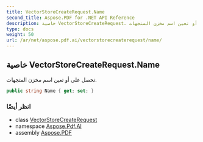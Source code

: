 ```yaml
---
title: VectorStoreCreateRequest.Name
second_title: Aspose.PDF for .NET API Reference
description: خاصية VectorStoreCreateRequest. تحصل على أو تعين اسم مخزن المتجهات
type: docs
weight: 50
url: /ar/net/aspose.pdf.ai/vectorstorecreaterequest/name/
---
```

## خاصية VectorStoreCreateRequest.Name

تحصل على أو تعين اسم مخزن المتجهات.

```csharp
public string Name { get; set; }
```

### انظر أيضًا

* class [VectorStoreCreateRequest](../)
* namespace [Aspose.Pdf.AI](../../../aspose.pdf.ai/)
* assembly [Aspose.PDF](../../../)